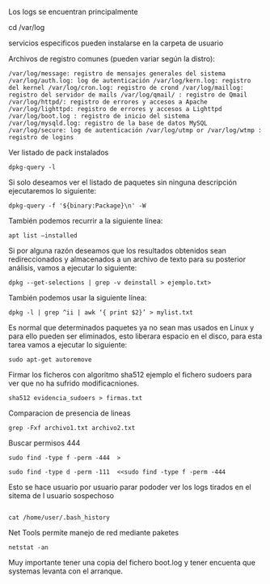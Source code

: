 Los logs se encuentran principalmente

cd /var/log

servicios especificos pueden instalarse en la carpeta de usuario 

Archivos de registro comunes (pueden variar según la distro):
```
/var/log/message: registro de mensajes generales del sistema 
/var/log/auth.log: log de autenticación /var/log/kern.log: registro del kernel /var/log/cron.log: registro de crond /var/log/maillog: registro del servidor de mails /var/log/qmail/ : registro de Qmail /var/log/httpd/: registro de errores y accesos a Apache
/var/log/lighttpd: registro de errores y accesos a Lighttpd 
/var/log/boot.log : registro de inicio del sistema /var/log/mysqld.log: registro de la base de datos MySQL 
/var/log/secure: log de autenticación /var/log/utmp or /var/log/wtmp : registro de logins
```


Ver listado de pack instalados

```
dpkg-query -l
```

Si solo deseamos ver el listado de paquetes sin ninguna descripción ejecutaremos lo siguiente: 
```
dpkg-query -f '${binary:Package}\n' -W
```

También podemos recurrir a la siguiente línea: 
```
apt list –installed
```

Si por alguna razón deseamos que los resultados obtenidos sean redireccionados y almacenados a un archivo de texto para su posterior análisis, vamos a ejecutar lo siguiente: 
```
dpkg --get-selections | grep -v deinstall > ejemplo.txt>
```

También podemos usar la siguiente línea:
```
dpkg -l | grep ^ii | awk ‘{ print $2}’ > mylist.txt
```

Es normal que determinados paquetes ya no sean mas usados en Linux y para ello pueden ser eliminados, esto liberara espacio en el disco, para esta tarea vamos a ejecutar lo siguiente: 
```
sudo apt-get autoremove
```

Firmar los ficheros con algoritmo sha512 ejemplo el fichero sudoers para ver que no ha sufrido modificacniones.
```
sha512 evidencia_sudoers > firmas.txt
```

Comparacion de presencia de lineas
```
grep -Fxf archivo1.txt archivo2.txt
```

Buscar permisos 444
```
sudo find -type f -perm -444  > 

sudo find -type d -perm -111  <<sudo find -type f -perm -444
```

Esto se hace usuario por usuario parar pododer ver los logs tirados en el  sitema de l usuario sospechoso
```

cat /home/user/.bash_history
```

Net Tools permite manejo de red mediante paketes

```
netstat -an 
```

Muy importante tener una copia del fichero boot.log y tener encuenta que systemas levanta con el arranque.